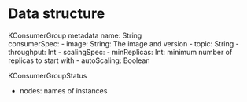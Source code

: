 # Data structure 

KConsumerGroup
  metadata
    name: String  
  consumerSpec:
    - image: String: The image and version
    - topic: String
    - throughput: Int
    -
  scalingSpec:
    - minReplicas: Int: minimum number of replicas to start with
    - autoScaling: Boolean

KConsumerGroupStatus
- nodes: names of instances